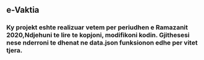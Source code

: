 
<h2> e-Vaktia </h2>
<h3> Ky projekt eshte realizuar vetem per periudhen e Ramazanit 2020,Ndjehuni te lire te kopjoni, modifikoni kodin.
<b>Gjithesesi nese nderroni te dhenat ne data.json funksionon edhe per vitet tjera.</b> </h3>
